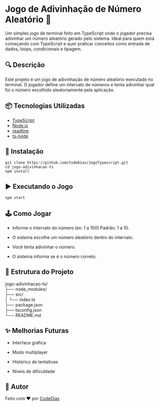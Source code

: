 # Jogo de Adivinhação de Número Aleatório 🎯

Um simples jogo de terminal feito em TypeScript onde o jogador precisa adivinhar um número aleatório gerado pelo sistema. Ideal para quem está começando com TypeScript e quer praticar conceitos como entrada de dados, loops, condicionais e tipagem.

## 🔍 Descrição

Este projeto é um jogo de adivinhação de número aleatório executado no terminal. O jogador define um intervalo de números e tenta adivinhar qual foi o número escolhido aleatoriamente pela aplicação.

## 📦 Tecnologias Utilizadas

- [TypeScript](https://www.typescriptlang.org/)
- [Node.js](https://nodejs.org/)
- [readline](https://nodejs.org/api/readline.html)
- [ts-node](https://typestrong.org/ts-node/)

## 🚀 Instalação

```git clone https://github.com/CodeDias/JogoTypescript.git ``` \
``` cd jogo-adivinhacao-ts ``` \
``` npm install ```

##  ▶️ Executando o Jogo

```npm start```

## 🕹️ Como Jogar

- Informe o intervalo do número (ex: 1 a 100) Padrão: 1 a 10.

- O sistema escolhe um número aleatório dentro do intervalo.

- Você tenta adivinhar o número.

- O sistema informa se é o número correto.

## 📁 Estrutura do Projeto

jogo-adivinhacao-ts/    \
├── node_modules/       \
├── src/                \
│   └── index.ts        \
├── package.json        \
├── tsconfig.json       \
└── README.md           

## ✨ Melhorias Futuras

- Interface gráfica

- Modo multiplayer

- Histórico de tentativas

- Níveis de dificuldade

## 👤 Autor

Feito com ❤️ por [CodeDias](https://github.com/CodeDias)
